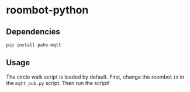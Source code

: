 # roombot-python

## Dependencies
```pip install paho-mqtt```

## Usage
The circle walk script is loaded by default. First, change the roombot ``id`` in the ``mqtt_pub.py`` script.
Then run the script!

